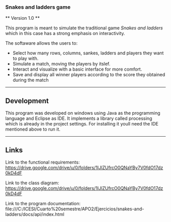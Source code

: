 ### Snakes and ladders game

** Version 1.0 **

This program is meant to simulate the traditional game *Snakes and ladders* which in this case has a strong emphasis on interactivity.

The softaware allows the users to:
* Select how many rows, columns, sankes, ladders and players they want to play with.
* Simulate a match, moving the players by itslef.
* Interact and visualize with a basic interface for more comfort.
* Save and display all winner players according to the score they obtained during the match

---
## Development

This program was developed on windows using Java as the programming language and Eclipse as IDE.
It implements a library called processing which is already in the project settings.
For installing it youll need the IDE mentioned above to run it. 

---
## Links

Link to the functional requirements:
https://drive.google.com/drive/u/0/folders/1IJlZUfrcO0QNaYBy7V0fdO17dz0kD4dF

Link to the class diagram:
https://drive.google.com/drive/u/0/folders/1IJlZUfrcO0QNaYBy7V0fdO17dz0kD4dF

Link to the program documentation:
file:///C:/ICESI/Cuarto%20semestre/APO2/Ejercicios/snakes-and-ladders/docs/api/index.html


